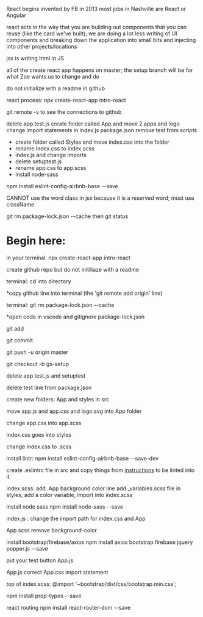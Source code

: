 React begins
invented by FB in 2013
most jobs in Nashville are React or Angular

react acts in the way that you are building out components that you can reuse (like the card we've built); we are doing a lot less writing of UI components and 
breaking down the application into small bits and injecting into other projects/locations

jsx is writing html in JS

all of the create react app happens on master; the setup branch will be for what Zoe wants us to change and do

do not initialize with a readme in github

react process:
npx create-react-app intro-react


git remote -v to see the connections to github

delete app.test.js
create folder called App and move 2 apps and logo
change import statements in index.js
package.json remove test from scripts
* create folder called Styles and move index.css into the folder
* rename index.css to index.scss
* index.js and change imports
* delete setuptest.js
* rename app.css to app.scss
* install node-sass

npm install eslint-config-airbnb-base --save

CANNOT use the word class in jsx because it is a reserved word; must use className

git rm package-lock.json --cache then git status

# **Begin here**:

in your terminal: npx create-react-app intro-react

create github repo but do not initiliaze with a readme

terminal: cd into directory

*copy github line into terminal (the 'git remote add origin' line)

terminal: git rm package-lock.json --cache

*open code in vscode and gitignore package-lock.json

git add

git commit

git push -u origin master

git checkout -b gs-setup



delete app.test.js and setuptest

delete test line from package.json

create new folders: App and styles in src

move app.js and app.css and logo.svg into App folder

change app.css into app.scss

index.css goes into styles

change index.css to .scss

install lintr:
npm install eslint-config-airbnb-base --save-dev

create .eslintrc file in src and copy things from [instructions](https://github.com/nss-nightclass-projects/Night-Class-Resources/blob/react/book-4-react/chapters/react-setup.md#add-eslint) to be linted into it

index.scss: add .App background color line
add _variables.scss file in styles, add a color variable, import into index.scss

install node sass
npm install node-sass --save

index.js : change the import path for index.css and App

App.scss remove background-color

install bootstrap/firebase/axios
npm install axios bootstrap firebase jquery popper.js --save

put your test button App.js

App.js correct App.css import statement

top of index.scss:
@import '~bootstrap/dist/css/bootstrap.min.css';

npm install prop-types --save

react routing
npm install react-router-dom --save
